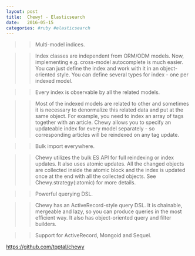 ```yaml
---
layout: post
title:  Chewy! - Elasticsearch
date:   2016-05-15
categories: #ruby #elasticsearch
---
```


>> Multi-model indices.

>> Index classes are independent from ORM/ODM models. Now, implementing e.g. cross-model autocomplete is much easier. You can just define the index and work with it in an object-oriented style. You can define several types for index - one per indexed model.

>> Every index is observable by all the related models.

>> Most of the indexed models are related to other and sometimes it is necessary to denormalize this related data and put at the same object. For example, you need to index an array of tags together with an article. Chewy allows you to specify an updateable index for every model separately - so corresponding articles will be reindexed on any tag update.

>> Bulk import everywhere.

>> Chewy utilizes the bulk ES API for full reindexing or index updates. It also uses atomic updates. All the changed objects are collected inside the atomic block and the index is updated once at the end with all the collected objects. See Chewy.strategy(:atomic) for more details.

>> Powerful querying DSL.

>> Chewy has an ActiveRecord-style query DSL. It is chainable, mergeable and lazy, so you can produce queries in the most efficient way. It also has object-oriented query and filter builders.

>> Support for ActiveRecord, Mongoid and Sequel.

https://github.com/toptal/chewy
